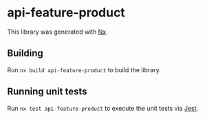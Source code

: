 # api-feature-product

This library was generated with [Nx](https://nx.dev).

## Building

Run `nx build api-feature-product` to build the library.

## Running unit tests

Run `nx test api-feature-product` to execute the unit tests via [Jest](https://jestjs.io).
